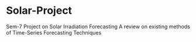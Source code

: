 # Solar-Project
Sem-7 Project on Solar Irradiation Forecasting
A review on existing methods of Time-Series Forecasting Techniques
